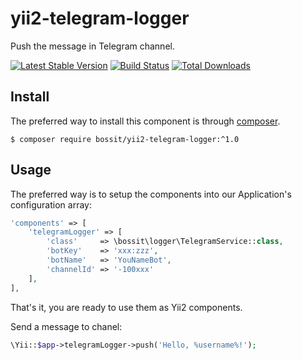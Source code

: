 # yii2-telegram-logger

Push the message in Telegram channel.

[![Latest Stable Version](https://poser.pugx.org/bossit/yii2-telegram-logger/v/stable)](https://packagist.org/packages/bossit/yii2-telegram-logger)
[![Build Status](https://travis-ci.org/bossit/yii2-telegram-logger.svg?branch=master)](https://travis-ci.org/bossit/yii2-telegram-logger)
[![Total Downloads](https://poser.pugx.org/bossit/yii2-telegram-logger/downloads)](https://packagist.org/packages/bossit/yii2-telegram-logger)

## Install

The preferred way to install this component is through [composer](https://getcomposer.org/download/).

```
$ composer require bossit/yii2-telegram-logger:^1.0  
```

## Usage

The preferred way is to setup the components into our Application's configuration array:

```php
'components' => [
    'telegramLogger' => [
        'class'     => \bossit\logger\TelegramService::class,
        'botKey'    => 'xxx:zzz',
        'botName'   => 'YouNameBot',
        'channelId' => '-100xxx'
    ],
],
```

That's it, you are ready to use them as Yii2 components.

Send a message to chanel:
```php
\Yii::$app->telegramLogger->push('Hello, %username%!');
```